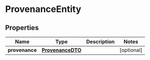 
# ProvenanceEntity

## Properties
Name | Type | Description | Notes
------------ | ------------- | ------------- | -------------
**provenance** | [**ProvenanceDTO**](ProvenanceDTO.md) |  |  [optional]



